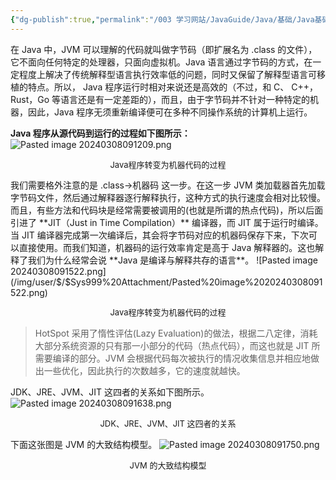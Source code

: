 ```yaml
---
{"dg-publish":true,"permalink":"/003 学习网站/JavaGuide/Java/基础/Java基础常见面试题总结（上）/基本概念与常识/4. 什么是字节码?采用字节码的好处是什么?/","created":"2024-03-08T09:10:37.571+08:00","updated":"2024-06-01T10:46:10.064+08:00"}
---
```


在 Java 中，JVM 可以理解的代码就叫做字节码（即扩展名为 .class 的文件），它不面向任何特定的处理器，只面向虚拟机。Java 语言通过字节码的方式，在一定程度上解决了传统解释型语言执行效率低的问题，同时又保留了解释型语言可移植的特点。所以， Java 程序运行时相对来说还是高效的（不过，和 C、 C++，Rust，Go 等语言还是有一定差距的），而且，由于字节码并不针对一种特定的机器，因此，Java 程序无须重新编译便可在多种不同操作系统的计算机上运行。

**Java 程序从源代码到运行的过程如下图所示：**
![Pasted image 20240308091209.png](/img/user/$/$Sys999%20Attachment/Pasted%20image%2020240308091209.png)
<p style="text-align:center; font-size:small;">Java程序转变为机器代码的过程</p>
我们需要格外注意的是 .class->机器码 这一步。在这一步 JVM 类加载器首先加载字节码文件，然后通过解释器逐行解释执行，这种方式的执行速度会相对比较慢。而且，有些方法和代码块是经常需要被调用的(也就是所谓的热点代码)，所以后面引进了 **JIT（Just in Time Compilation）** 编译器，而 JIT 属于运行时编译。当 JIT 编译器完成第一次编译后，其会将字节码对应的机器码保存下来，下次可以直接使用。而我们知道，机器码的运行效率肯定是高于 Java 解释器的。这也解释了我们为什么经常会说 **Java 是编译与解释共存的语言**。
![Pasted image 20240308091522.png](/img/user/$/$Sys999%20Attachment/Pasted%20image%2020240308091522.png)
<p style="text-align:center; font-size:small;">Java程序转变为机器代码的过程</p>

>HotSpot 采用了惰性评估(Lazy Evaluation)的做法，根据二八定律，消耗大部分系统资源的只有那一小部分的代码（热点代码），而这也就是 JIT 所需要编译的部分。JVM 会根据代码每次被执行的情况收集信息并相应地做出一些优化，因此执行的次数越多，它的速度就越快。

JDK、JRE、JVM、JIT 这四者的关系如下图所示。
![Pasted image 20240308091638.png](/img/user/$/$Sys999%20Attachment/Pasted%20image%2020240308091638.png)
<p style="text-align:center; font-size:small;">JDK、JRE、JVM、JIT 这四者的关系</p>

下面这张图是 JVM 的大致结构模型。
![Pasted image 20240308091750.png](/img/user/$/$Sys999%20Attachment/Pasted%20image%2020240308091750.png)
<p style="text-align:center; font-size:small;">JVM 的大致结构模型</p>
